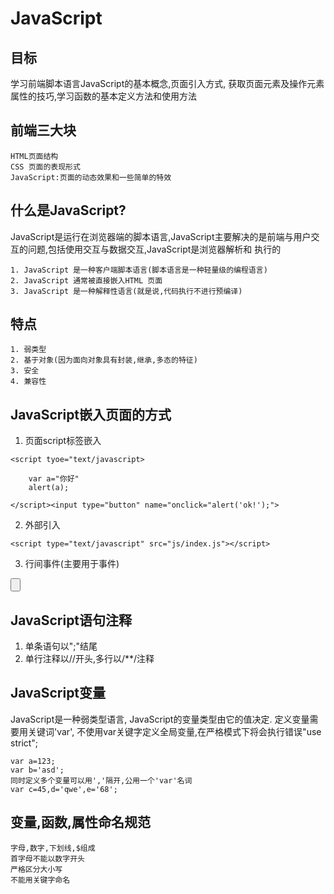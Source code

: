 # JavaScript

## 目标

学习前端脚本语言JavaScript的基本概念,页面引入方式, 获取页面元素及操作元素属性的技巧,学习函数的基本定义方法和使用方法

## 前端三大块
```
HTML页面结构
CSS 页面的表现形式
JavaScript:页面的动态效果和一些简单的特效
```

## 什么是JavaScript?

JavaScript是运行在浏览器端的脚本语言,JavaScript主要解决的是前端与用户交互的问题,包括使用交互与数据交互,JavaScript是浏览器解析和
执行的
```
1. JavaScript 是一种客户端脚本语言(脚本语言是一种轻量级的编程语言)
2. JavaScript 通常被直接嵌入HTML 页面
3. JavaScript 是一种解释性语言(就是说,代码执行不进行预编译)
```
## 特点
```
1. 弱类型
2. 基于对象(因为面向对象具有封装,继承,多态的特征)
3. 安全
4. 兼容性
```
## JavaScript嵌入页面的方式
1. 页面script标签嵌入
```
<script tyoe="text/javascript>

    var a="你好"
    alert(a);
    
</script><input type="button" name="onclick="alert('ok!');">
```
2. 外部引入
```
<script type="text/javascript" src="js/index.js"></script>
```
3. 行间事件(主要用于事件)
<input type="button" name="" onclick="alert('ok');">

## JavaScript语句注释
1. 单条语句以";"结尾
2. 单行注释以//开头,多行以/**/注释

## JavaScript变量

JavaScript是一种弱类型语言, JavaScript的变量类型由它的值决定.
定义变量需要用关键词'var',
不使用var关键字定义全局变量,在严格模式下将会执行错误"use strict";
```
var a=123;
var b='asd';
同时定义多个变量可以用','隔开,公用一个'var'名词
var c=45,d='qwe',e='68';
```
## 变量,函数,属性命名规范
```
字母,数字,下划线,$组成
首字母不能以数字开头
严格区分大小写
不能用关键字命名
```